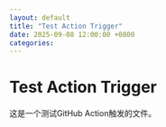 ```yaml
---
layout: default
title: "Test Action Trigger"
date: 2025-09-08 12:00:00 +0800
categories:
---
```


# Test Action Trigger

这是一个测试GitHub Action触发的文件。